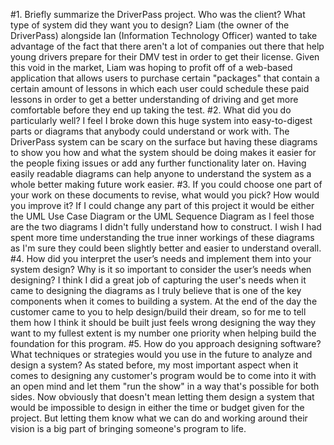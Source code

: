 #1. Briefly summarize the DriverPass project. Who was the client? What type of system did they want you to design?
     Liam (the owner of the DriverPass) alongside Ian (Information Technology Officer) wanted to take advantage of the fact that there aren't a lot of companies out there that help young drivers prepare for their DMV test in order to get their license. Given this void in       the market, Liam was hoping to profit off of a web-based application that allows users to purchase certain "packages" that contain a certain amount of lessons in which each user could schedule these paid lessons in order to get a better understanding of driving and        get more comfortable before they end up taking the test.
#2. What did you do particularly well?
     I feel I broke down this huge system into easy-to-digest parts or diagrams that anybody could understand or work with. The DriverPass system can be scary on the surface but having these diagrams to show you how and what the system should be doing makes it easier for       the people fixing issues or add any further functionality later on. Having easily readable diagrams can help anyone to understand the system as a whole better making future work easier.
#3. If you could choose one part of your work on these documents to revise, what would you pick? How would you improve it?
     If I could change any part of this project it would be either the UML Use Case Diagram or the UML Sequence Diagram as I feel those are the two diagrams I didn't fully understand how to construct. I wish I had spent more time understanding the true inner workings           of these diagrams as I'm sure they could been slightly better and easier to understand overall.
#4. How did you interpret the user’s needs and implement them into your system design? Why is it so important to consider the user’s needs when designing?
     I think I did a great job of capturing the user's needs when it came to designing the diagrams as I truly believe that is one of the key components when it comes to building a system. At the end of the day the customer came to you to help design/build their dream, so      for me to tell them how I think it should be built just feels wrong designing the way they want to my fullest extent is my number one priority when helping build the foundation for this program.
#5. How do you approach designing software? What techniques or strategies would you use in the future to analyze and design a system?
     As stated before, my most important aspect when it comes to designing any customer's program would be to come into it with an open mind and let them "run the show" in a way that's possible for both sides. Now obviously that doesn't mean letting them design a system        that would be impossible to design in either the time or budget given for the project. But letting them know what we can do and working around their vision is a big part of bringing someone's program to life.
